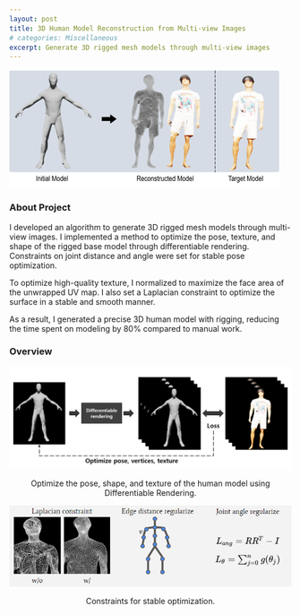 ```yaml
---
layout: post
title: 3D Human Model Reconstruction from Multi-view Images
# categories: Miscellaneous
excerpt: Generate 3D rigged mesh models through multi-view images
---
```


<!-- <p style="text-align:center">Tserendorj Adiya and Seungkyu Lee</p>
<p style="text-align:center">Kyung Hee University.</p> -->

<img src="../images/recon_human_.png" alt="hrecon main" />

<h3>About Project</h3>

I developed an algorithm to generate 3D rigged mesh models through multi-view images. I implemented a method to optimize the pose, texture, and shape of the rigged base model through differentiable rendering. Constraints on joint distance and angle were set for stable pose optimization.

To optimize high-quality texture, I normalized to maximize the face area of the unwrapped UV map. I also set a Laplacian constraint to optimize the surface in a stable and smooth manner.

As a result, I generated a precise 3D human model with rigging, reducing the time spent on modeling by 80% compared to manual work.

<h3>Overview</h3>

<img src="../images/recon_human_flow.png" alt="hrecon flow" />

<p style="text-align:center">Optimize the pose, shape, and texture of the human model using Differentiable Rendering.</p>

<img src="../images/recon_human_const.png" alt="hrecon const" />

<p style="text-align:center">Constraints for stable optimization.</p>